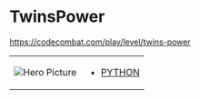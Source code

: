 # TwinsPower 

https://codecombat.com/play/level/twins-power
<table>
<tr>
<td>

![Hero Picture](hero.png?raw=true "Hero Picture")

</td>
<td>
<ul>
<li>

[PYTHON](TwinsPower.py)

</li>
</td>
</tr>
<table>